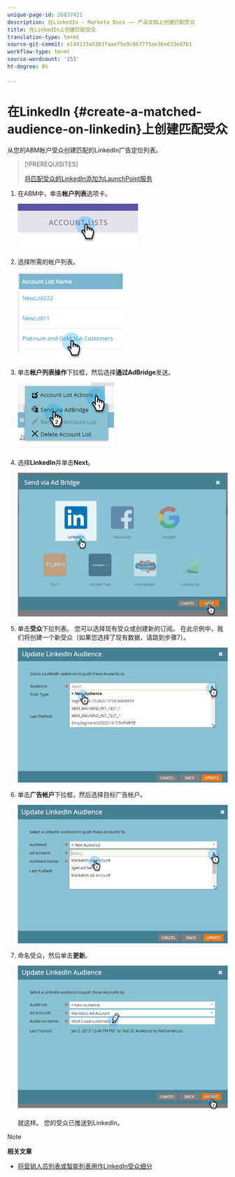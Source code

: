 ```yaml
---
unique-page-id: 26837421
description: 在LinkedIn - Marketo Docs —— 产品文档上创建匹配受众
title: 在LinkedIn上创建匹配受众
translation-type: tm+mt
source-git-commit: e149133a5383faaef5e9c9b7775ae36e633ed7b1
workflow-type: tm+mt
source-wordcount: '153'
ht-degree: 0%

---
```



# 在LinkedIn {#create-a-matched-audience-on-linkedin}上创建匹配受众

从您的ABM帐户受众创建匹配的LinkedIn广告定位列表。

>[!PREREQUISITES]
>
>[将匹配受众的LinkedIn添加为LaunchPoint服务](http://docs.marketo.com/x/I4Fy)

1. 在ABM中，单击&#x200B;**帐户列表**&#x200B;选项卡。

   ![](assets/one-1.png)

1. 选择所需的帐户列表。

   ![](assets/two.png)

1. 单击&#x200B;**帐户列表操作**&#x200B;下拉框，然后选择&#x200B;**通过AdBridge**&#x200B;发送。

   ![](assets/three-1.png)

1. 选择&#x200B;**LinkedIn**&#x200B;并单击&#x200B;**Next**。

   ![](assets/four-1.png)

1. 单击&#x200B;**受众**&#x200B;下拉列表。 您可以选择现有受众或创建新的订阅。 在此示例中，我们将创建一个新受众（如果您选择了现有数据，请跳到步骤7）。

   ![](assets/five-1.png)

1. 单击&#x200B;**广告帐户**&#x200B;下拉框，然后选择目标广告帐户。

   ![](assets/six-1.png)

1. 命名受众，然后单击&#x200B;**更新**。

   ![](assets/seven.png)

   就这样。 您的受众已推送到LinkedIn。

>[!NOTE]
>
>**相关文章**
>
>* [将营销人员列表或智能列表用作LinkedIn受众细分](http://docs.marketo.com/x/NIFy)

>



